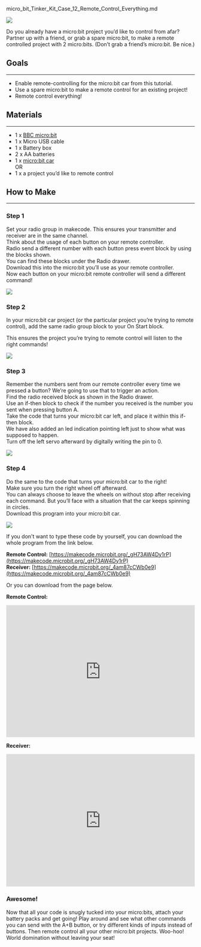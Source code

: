 micro_bit_Tinker_Kit_Case_12_Remote_Control_Everything.md

![](https://i.imgur.com/utimqzn.jpg)  

Do you already have a micro:bit project you’d like to control from afar?  
Partner up with a friend, or grab a spare micro:bit, to make a remote controlled project with 2 micro:bits. (Don’t grab a friend’s micro:bit. Be nice.)  


## Goals    
---  
  
- Enable remote-controlling for the micro:bit car from this tutorial.  
- Use a spare micro:bit to make a remote control for an existing project!  
- Remote control everything!  


## Materials      
---    
 
- 1 x [BBC micro:bit](http://www.elecfreaks.com/estore/micro-bit-board.html)    
- 1 x Micro USB cable    
- 1 x Battery box    
- 2 x AA batteries    
- 1 x [micro:bit car](http://www.elecfreaks.com/estore/ring-bit-car-mirco-bit-educational-smart-robot-kit-for-kids.html)    
OR
- 1 x a project you’d like to remote control    


## How to Make    
---  

### Step 1    

Set your radio group in makecode. This ensures your transmitter and receiver are in the same channel.  
Think about the usage of each button on your remote controller.  
Radio send a different number with each button press event block by using the blocks shown.  
You can find these blocks under the Radio drawer.  
Download this into the micro:bit you’ll use as your remote controller.  
Now each button on your micro:bit remote controller will send a different command!  

![](https://i.imgur.com/7FMhilE.png)    


### Step 2      

In your micro:bit car project (or the particular project you’re trying to remote control), add the same radio group block to your On Start block.    
 
This ensures the project you’re trying to remote control will listen to the right commands!    

![](https://i.imgur.com/2yEuF4F.png)    


### Step 3    

Remember the numbers sent from our remote controller every time we pressed a button? We’re going to use that to trigger an action.  
Find the radio received block as shown in the Radio drawer.  
Use an if-then block to check if the number you received is the number you sent when pressing button A.  
Take the code that turns your micro:bit car left, and place it within this if-then block.  
We have also added an led indication pointing left just to show what was supposed to happen.  
Turn off the left servo afterward by digitally writing the pin to 0.  

![](https://i.imgur.com/c8EQV91.png)    


### Step 4    

Do the same to the code that turns your micro:bit car to the right!  
Make sure you turn the right wheel off afterward.  
You can always choose to leave the wheels on without stop after receiving each command. But you’ll face with a situation that the car keeps spinning in circles.  
Download this program into your micro:bit car.  

![](https://i.imgur.com/Z0xJGlt.png)    

If you don't want to type these code by yourself, you can download the whole program from the link below.  

**Remote Control:** [https://makecode.microbit.org/_gH73AW4Dy1rP](https://makecode.microbit.org/_gH73AW4Dy1rP)  
**Receiver:** [https://makecode.microbit.org/_4am87cCWb0e9](https://makecode.microbit.org/_4am87cCWb0e9)  

Or you can download from the page below.      

**Remote Control:**    

<div style="position:relative;height:0;padding-bottom:70%;overflow:hidden;"><iframe style="position:absolute;top:0;left:0;width:100%;height:100%;" src="https://makecode.microbit.org/#pub:_TKE3rA7CqL2w" frameborder="0" sandbox="allow-popups allow-forms allow-scripts allow-same-origin"></iframe></div>    


**Receiver:**    

<div style="position:relative;height:0;padding-bottom:70%;overflow:hidden;"><iframe style="position:absolute;top:0;left:0;width:100%;height:100%;" src="https://makecode.microbit.org/#pub:_4am87cCWb0e9" frameborder="0" sandbox="allow-popups allow-forms allow-scripts allow-same-origin"></iframe></div>    


### Awesome!      
  
Now that all your code is snugly tucked into your micro:bits, attach your battery packs and get going! Play around and see what other commands you can send with the A+B button, or try different kinds of inputs instead of buttons. Then remote control all your other micro:bit projects. Woo-hoo! World domination without leaving your seat!   

